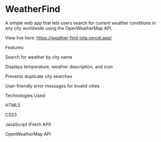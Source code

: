 # WeatherFind
A simple web app that lets users search for current weather conditions in any city worldwide using the OpenWeatherMap API.

View live here: https://weather-find-iota.vercel.app/

Features:

Search for weather by city name

Displays temperature, weather description, and icon

Prevents duplicate city searches

User-friendly error messages for invalid cities

Technologies Used:

HTML5

CSS3

JavaScript (Fetch API)

OpenWeatherMap API
